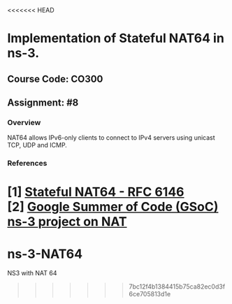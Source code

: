 <<<<<<< HEAD
# Implementation of Stateful NAT64 in ns-3.

## Course Code: CO300

## Assignment: #8

### Overview

NAT64 allows IPv6-only clients to connect to IPv4 servers using unicast TCP, UDP and ICMP.

### References
[1] [Stateful NAT64 - RFC 6146](https://tools.ietf.org/html/rfc6146)  
[2] [Google Summer of Code (GSoC) ns-3 project on NAT](https://www.nsnam.org/wiki/GSOC2012NetworkAddressTranslation)
=======
# ns-3-NAT64

NS3 with NAT 64
>>>>>>> 7bc12f4b1384415b75ca82ec0d3f6ce705813d1e
